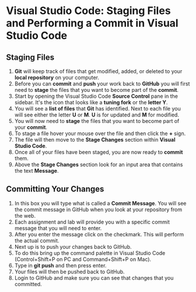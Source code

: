 # Visual Studio Code: Staging Files and Performing a Commit in Visual Studio Code

## Staging Files

1. **Git** will keep track of files that get modified, added, or deleted to your **local repository** on your computer.
2. Before you can **commit** and **push** your work back to **GitHub** you will first need to **stage** the files that you want to become part of the **commit**.
3. Start by opening the Visual Studio Code **Source Control** pane in the sidebar. It's the icon that looks like a **tuning fork** or the **letter Y**.
4. You will see a **list of files** that **Git** has identified. Next to each file you will see either the letter **U** or **M**. **U** is for updated and **M** for modified.
5. You will now need to **stage** the files that you want to become part of your **commit**.
6. To stage a file hover your mouse over the file and then click the **+** sign.
7. The file will then move to the **Stage Changes** section within **Visual Studio Code**.
8. Once all of your files have been staged, you are now ready to **commit** them.
9. Above the **Stage Changes** section look for an input area that contains the text **Message**.

## Committing Your Changes 

1. In this box you will type what is called a **Commit Message**. You will see the commit message in GitHub when you look at your repository from the web.
2. Each assignment and lab will provide you with a specific commit message that you will need to enter.
3. After you enter the message click on the checkmark. This will perform the actual commit.
4. Next up is to push your changes back to GitHub.
5. To do this bring up the command palette in Visual Studio Code (Control+Shift+P on PC and Command+Shift+P on Mac).
6. Type in **git push** and then press enter.
7. Your files will then be pushed back to GitHub.
8. Login to GitHub and make sure you can see that changes that you committed.